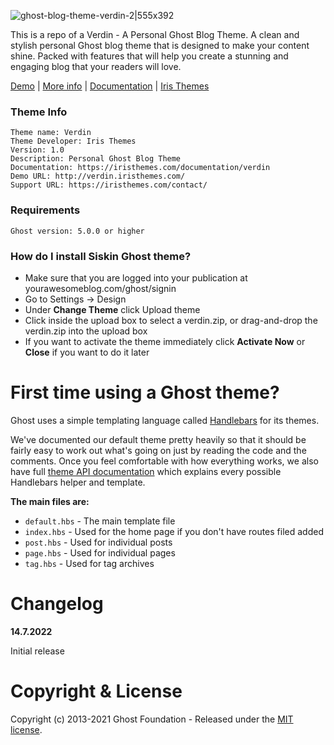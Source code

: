![ghost-blog-theme-verdin-2|555x392](upload://nLrIBrUadvEqSf68zRIgbAYwEBL.jpeg)

This is a repo of a Verdin - A Personal Ghost Blog Theme. A clean and stylish personal Ghost blog theme that is designed to make your content shine. 
Packed with features that will help you create a stunning and engaging blog that your readers will love.

[Demo](https://verdin.iristhemes.com) | 
[More info](https://iristhemes.com/themes/verdin) | [Documentation](https://iristhemes.com/documentation/verdin) | [Iris Themes](https://iristhemes.com/)

### Theme Info
```
Theme name: Verdin
Theme Developer: Iris Themes
Version: 1.0
Description: Personal Ghost Blog Theme
Documentation: https://iristhemes.com/documentation/verdin
Demo URL: http://verdin.iristhemes.com/
Support URL: https://iristhemes.com/contact/
```
### Requirements
```
Ghost version: 5.0.0 or higher
```

### How do I install Siskin Ghost theme?

- Make sure that you are logged into your publication at yourawesomeblog.com/ghost/signin
- Go to Settings → Design 
- Under **Change Theme** click Upload theme
- Click inside the upload box to select a verdin.zip, or drag-and-drop the verdin.zip into the upload box
- If you want to activate the theme immediately click **Activate Now** or **Close** if you want to do it later


# First time using a Ghost theme?

Ghost uses a simple templating language called [Handlebars](https://handlebarsjs.com/) for its themes.

We've documented our default theme pretty heavily so that it should be fairly easy to work out what's going on just by reading the code and the comments. Once you feel comfortable with how everything works, we also have full [theme API documentation](https://themes.ghost.org) which explains every possible Handlebars helper and template.

**The main files are:**

- `default.hbs` - The main template file
- `index.hbs` - Used for the home page if you don't have routes filed added
- `post.hbs` - Used for individual posts
- `page.hbs` - Used for individual pages
- `tag.hbs` - Used for tag archives

# Changelog

**14.7.2022**

Initial release

# Copyright & License

Copyright (c) 2013-2021 Ghost Foundation - Released under the [MIT license](LICENSE).
